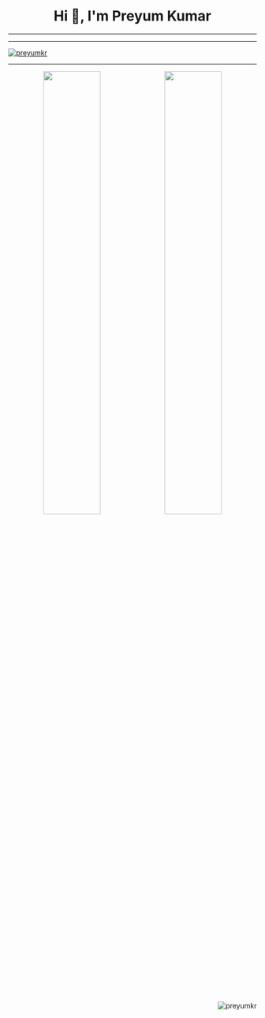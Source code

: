 <link rel="stylesheet" href="style.css">
<h1 align="center">Hi 👋, I'm Preyum Kumar</h1>

---

<!--
**PreyumKr/PreyumKr** is a ✨ _special_ ✨ repository because its `README.md` (this file) appears on your GitHub profile.
Here are some ideas to get you started:
- 🔭 I’m currently working on ...
- 🌱 I’m currently learning ...
- 👯 I’m looking to collaborate on ...
- 🤔 I’m looking for help with ...
- 💬 Ask me about ...
- 📫 How to reach me: ...
- 😄 Pronouns: ...
- ⚡ Fun fact: ...
-->

---

<p align="left"> <a href="https://github.com/ryo-ma/github-profile-trophy"><img src="https://github-profile-trophy.vercel.app/?username=preyumkr" alt="preyumkr" /></a> </p>

---

<!-- [![PreyumKr's GitHub stats](https://github-readme-stats.vercel.app/api?username=PreyumKr&count_private=true&show_icons=true&theme=dark)](https://github.com/preyumkr/github-readme-stats)
[![PreyumKr's GitHub stats](https://github-readme-streak-stats.herokuapp.com/?user=PreyumKr&theme=dark)](https://github.com/preyumkr/github-readme-streak) -->
<p align="center">
  <img width="48%" src="https://github-readme-stats.vercel.app/api?username=PreyumKr&count_private=true&show_icons=true&theme=dark" />
  <img width="48%" src="https://github-readme-streak-stats.herokuapp.com/?user=PreyumKr&theme=dark" />
</p>
<p align="right"> <img src="https://komarev.com/ghpvc/?username=preyumkr&label=Profile%20views&color=0e75b6&style=flat" alt="preyumkr" /> </p>